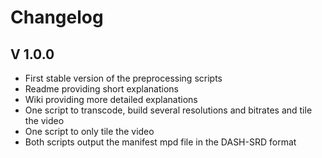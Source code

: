 # Changelog

## V 1.0.0
+ First stable version of the preprocessing scripts
+ Readme providing short explanations
+ Wiki providing more detailed explanations
+ One script to transcode, build several resolutions and bitrates and tile the video
+ One script to only tile the video
+ Both scripts output the manifest mpd file in the DASH-SRD format
